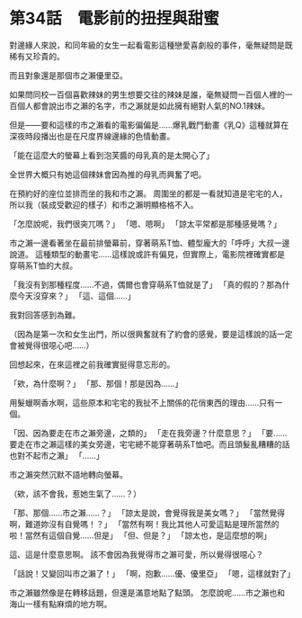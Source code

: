 # 第34話　電影前的扭捏與甜蜜

對邊緣人來說，和同年級的女生一起看電影這種戀愛喜劇般的事件，毫無疑問是既稀有又珍貴的。

而且對象還是那個市之瀨優里亞。

如果問同校一百個喜歡辣妹的男生想要交往的辣妹是誰，毫無疑問一百個人裡的一百個人都會說出市之瀨的名字，市之瀨就是如此擁有絕對人氣的NO.1辣妹。

但是——要和這樣的市之瀨看的電影偏偏是......爆乳戰鬥動畫《乳Q》這種就算在深夜時段播出也是在尺度界線邊緣的色情動畫。

「能在這麼大的螢幕上看到泡芙醬的母乳真的是太開心了」

全世界大概只有她這個辣妹會因為推的母乳而興奮了吧。

在預約好的座位並排而坐的我和市之瀨。
周圍坐的都是一看就知道是宅宅的人，所以我（裝成受歡迎的樣子）和市之瀨明顯格格不入。

「怎麼說呢，我們很突兀嗎？」
「嗯、嗯啊」
「諒太平常都是那種感覺嗎？」

市之瀨一邊看著坐在最前排螢幕前，穿著萌系T恤、體型龐大的「呼呼」大叔一邊說道。
這種類型的動畫宅......這樣說或許有偏見，但實際上，電影院裡確實都是穿萌系T恤的大叔。

「我沒有到那種程度......不過，偶爾也會穿萌系T恤就是了」
「真的假的？那為什麼今天沒穿來？」
「這、這個......」

我對回答感到為難。

（因為是第一次和女生出門，所以很興奮就有了約會的感覺，要是這樣說的話一定會被覺得很噁心吧......）

回想起來，在來這裡之前我確實挺得意忘形的。

「欸，為什麼啊？」
「那、那個！那是因為......」

用髮蠟啊香水啊，這些原本和宅宅的我扯不上關係的花俏東西的理由......只有一個。

「因、因為要走在市之瀨旁邊，之類的」
「走在我旁邊？什麼意思？」
「要......要走在市之瀨這樣的美女旁邊，宅宅總不能穿著萌系T恤吧。而且頭髮亂糟糟的話也對不起市之瀨」
「......」

市之瀨突然沉默不語地轉向螢幕。

（欸，該不會我，惹她生氣了......？）

「那、那個......市之瀨......？」
「諒太是說，會覺得我是美女嗎？」
「當然覺得啊，難道妳沒有自覺嗎！？」
「當然有啊！我比其他人可愛這點是理所當然的啦！當然有這個自覺......但是」
「但、但是？」
「諒太也，是這麼想的啊」

這、這是什麼意思啊。
該不會因為我覺得市之瀨可愛，所以覺得很噁心？

「話說！又變回叫市之瀨了！」
「啊，抱歉......優、優里亞」
「嗯，這樣就對了」

市之瀨雖然像是在轉移話題，但還是滿意地點了點頭。
怎麼說呢......市之瀨也和海山一樣有點麻煩的地方啊。